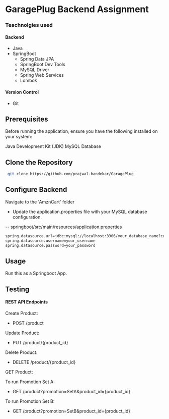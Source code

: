 
# GaragePlug Backend Assignment
### Teachnolgies used
#### Backend
 - Java
 - SpringBoot
   - Spring Data JPA
   - SpringBoot Dev Tools
   - MySQL Driver
   - Spring Web Services
   - Lombok
   
#### Version Control
 - Git


## Prerequisites
Before running the application, ensure you have the following installed on your system:

Java Development Kit (JDK)
MySQL Database

## Clone the Repository

```bash
 git clone https://github.com/prajwal-bandekar/GaragePlug
```
## Configure Backend
Navigate to the 'AmznCart' folder

- Update the application.properties file with your MySQL database configuration.


-- springboot/src/main/resources/application.properties
```bash
spring.datasource.url=jdbc:mysql://localhost:3306/your_database_name?createDatabaseIfNotExist=true
spring.datasource.username=your_username
spring.datasource.password=your_password
```

## Usage
Run this as a Springboot App.

## Testing

#### REST API Endpoints

 Create Product:
 - POST /product

Update Product:
- PUT /product/{product_id}

Delete Product:
- DELETE /product/{product_id}


 GET Product:

To run Promotion Set A:
- GET /product?promotion=SetA&product_id={product_id}

To run Promotion Set B:
- GET /product?promotion=SetB&product_id={product_id}
